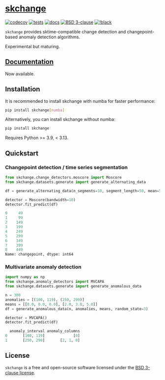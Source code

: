 # [skchange](https://skchange.readthedocs.io/en/latest/)

[![codecov](https://codecov.io/gh/NorskRegnesentral/skchange/graph/badge.svg?token=QSS3AY45KY)](https://codecov.io/gh/NorskRegnesentral/skchange)
[![tests](https://github.com/NorskRegnesentral/skchange/actions/workflows/tests.yaml/badge.svg)](https://github.com/NorskRegnesentral/skchange/actions/workflows/tests.yaml)
[![docs](https://readthedocs.org/projects/skchange/badge/?version=latest)](https://skchange.readthedocs.io/en/latest/?badge=latest)
[![BSD 3-clause](https://img.shields.io/badge/License-BSD%203--Clause-blue.svg)](https://github.com/sktime/sktime/blob/main/LICENSE)
[![!black](https://img.shields.io/badge/code%20style-black-000000.svg)](https://github.com/psf/black)

`skchange` provides sktime-compatible change detection and changepoint-based anomaly detection algorithms.

Experimental but maturing.

## [Documentation](https://skchange.readthedocs.io/en/latest/)
Now available.


## Installation
It is recommended to install skchange with numba for faster performance:
```sh
pip install skchange[numba]
```

Alternatively, you can install skchange without numba:
```sh
pip install skchange
```
Requires Python >= 3.9, < 3.13.


## Quickstart

### Changepoint detection / time series segmentation
```python
from skchange.change_detectors.moscore import Moscore
from skchange.datasets.generate import generate_alternating_data

df = generate_alternating_data(n_segments=10, segment_length=50, mean=5, random_state=1)

detector = Moscore(bandwidth=10)
detector.fit_predict(df)
```
```python
0     49
1     99
2    149
3    199
4    249
5    299
6    349
7    399
8    449
Name: changepoint, dtype: int64
```

### Multivariate anomaly detection
```python
import numpy as np
from skchange.anomaly_detectors import MVCAPA
from skchange.datasets.generate import generate_anomalous_data

n = 300
anomalies = [(100, 119), (250, 299)]
means = [[8.0, 0.0, 0.0], [2.0, 3.0, 5.0]]
df = generate_anomalous_data(n, anomalies, means, random_state=3)

detector = MVCAPA()
detector.fit_predict(df)
```
```python
  anomaly_interval anomaly_columns
0       [100, 119]             [0]
1       [250, 299]       [2, 1, 0]
```


<!-- Optional dependencies:
- Penalty tuning: `optuna` >= 3.1.1
- Plotting: `plotly` >= 5.13.0. -->


## License

`skchange` is a free and open-source software licensed under the [BSD 3-clause license](https://github.com/NorskRegnesentral/skchange/blob/main/LICENSE).
